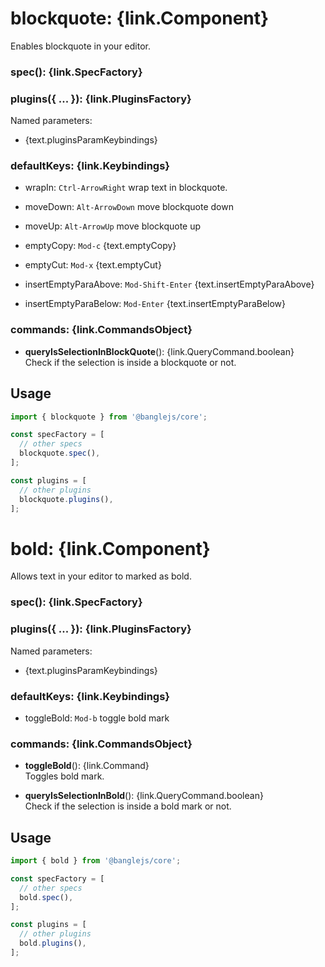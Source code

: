 # blockquote: {link.Component}

Enables blockquote in your editor.

### spec(): {link.SpecFactory}

### plugins({ ... }): {link.PluginsFactory}

Named parameters:

- {text.pluginsParamKeybindings}

### defaultKeys: {link.Keybindings}

- wrapIn: `Ctrl-ArrowRight` wrap text in blockquote.

- moveDown: `Alt-ArrowDown` move blockquote down

- moveUp: `Alt-ArrowUp` move blockquote up

- emptyCopy: `Mod-c` {text.emptyCopy}

- emptyCut: `Mod-x` {text.emptyCut}

- insertEmptyParaAbove: `Mod-Shift-Enter` {text.insertEmptyParaAbove}

- insertEmptyParaBelow: `Mod-Enter` {text.insertEmptyParaBelow}

### commands: {link.CommandsObject}

- **queryIsSelectionInBlockQuote**(): {link.QueryCommand.boolean}\
  Check if the selection is inside a blockquote or not.

## **Usage**

```js
import { blockquote } from '@banglejs/core';

const specFactory = [
  // other specs
  blockquote.spec(),
];

const plugins = [
  // other plugins
  blockquote.plugins(),
];
```

# bold: {link.Component}

Allows text in your editor to marked as bold.

### spec(): {link.SpecFactory}

### plugins({ ... }): {link.PluginsFactory}

Named parameters:

- {text.pluginsParamKeybindings}

### defaultKeys: {link.Keybindings}

- toggleBold: `Mod-b` toggle bold mark

### commands: {link.CommandsObject}

- **toggleBold**(): {link.Command}\
  Toggles bold mark.

- **queryIsSelectionInBold**(): {link.QueryCommand.boolean}\
  Check if the selection is inside a bold mark or not.

## **Usage**

```js
import { bold } from '@banglejs/core';

const specFactory = [
  // other specs
  bold.spec(),
];

const plugins = [
  // other plugins
  bold.plugins(),
];
```
